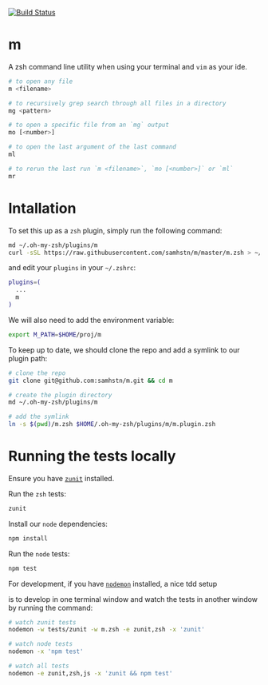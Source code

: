 [![Build Status](https://travis-ci.org/samhstn/m.svg?branch=master)](https://travis-ci.org/samhstn/m)

# m

A zsh command line utility when using your terminal and `vim` as your ide.

```bash
# to open any file
m <filename>

# to recursively grep search through all files in a directory
mg <pattern>

# to open a specific file from an `mg` output
mo [<number>]

# to open the last argument of the last command
ml

# to rerun the last run `m <filename>`, `mo [<number>]` or `ml`
mr
```

# Intallation

To set this up as a `zsh` plugin, simply run the following command:

```zsh
md ~/.oh-my-zsh/plugins/m
curl -sSL https://raw.githubusercontent.com/samhstn/m/master/m.zsh > ~/.oh-my-zsh/plugins/m/m.plugin.zsh
```

and edit your `plugins` in your `~/.zshrc`:

```zsh
plugins=(
  ...
  m
)
```

We will also need to add the environment variable:

```zsh
export M_PATH=$HOME/proj/m
```

To keep up to date, we should clone the repo and add a symlink to our plugin path:

```bash
# clone the repo
git clone git@github.com:samhstn/m.git && cd m

# create the plugin directory
md ~/.oh-my-zsh/plugins/m

# add the symlink
ln -s $(pwd)/m.zsh $HOME/.oh-my-zsh/plugins/m/m.plugin.zsh
```

# Running the tests locally

Ensure you have [`zunit`](https://github.com/zunit-zsh/zunit) installed.

Run the `zsh` tests:

```bash
zunit
```

Install our `node` dependencies:

```bash
npm install
```

Run the `node` tests:

```bash
npm test
```

For development, if you have [`nodemon`](https://github.com/remy/nodemon) installed, a nice tdd setup

is to develop in one terminal window and watch the tests in another window by running the command:

```bash
# watch zunit tests
nodemon -w tests/zunit -w m.zsh -e zunit,zsh -x 'zunit'

# watch node tests
nodemon -x 'npm test'

# watch all tests
nodemon -e zunit,zsh,js -x 'zunit && npm test'
```
